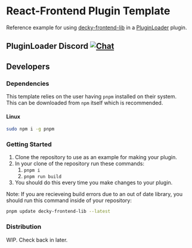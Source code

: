 # React-Frontend Plugin Template 

Reference example for using [decky-frontend-lib](https://github.com/SteamDeckHomebrew/decky-frontend-lib) in a [PluginLoader](https://github.com/SteamDeckHomebrew/PluginLoader) plugin.

## PluginLoader Discord [![Chat](https://img.shields.io/badge/chat-on%20discord-7289da.svg)](https://discord.gg/ZU74G2NJzk)

## Developers

### Dependencies

This template relies on the user having `pnpm` installed on their system.  
This can be downloaded from `npm` itself which is recommended. 

#### Linux

```bash
sudo npm i -g pnpm
```

### Getting Started

1. Clone the repository to use as an example for making your plugin.
2. In your clone of the repository run these commands:
   1. ``pnpm i``
   2. ``pnpm run build``
3. You should do this every time you make changes to your plugin.

Note: If you are recieveing build errors due to an out of date library, you should run this command inside of your repository:

```bash
pnpm update decky-frontend-lib --latest
```

### Distribution

WIP. Check back in later.

